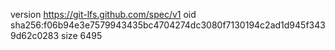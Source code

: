 version https://git-lfs.github.com/spec/v1
oid sha256:f06b94e3e7579943435bc4704274dc3080f7130194c2ad1d945f3439d62c0283
size 6495
